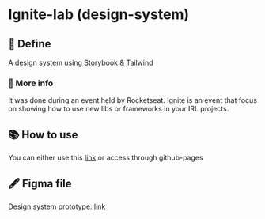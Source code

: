 # Ignite-lab (design-system)

## 📝 Define
  A design system using Storybook & Tailwind
  
  ### 🚀 More info
  It was done during an event held by Rocketseat. Ignite is an event that focus on showing how to use new libs or frameworks in your IRL projects.
  
## 📚 How to use
  You can either use this [link](https://nyyu.github.io/nlw-design-system/) or access through github-pages

## 🖋️ Figma file
  Design system prototype: [link](https://www.figma.com/file/37FTaVrAe0uLLOElMpkek4/NLW---Design-system?node-id=0%3A1)
